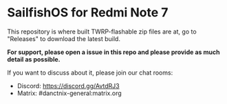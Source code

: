 # SailfishOS for Redmi Note 7

This repository is where built TWRP-flashable zip files are at, go to "Releases" to download the latest build.

**For support, please open a issue in this repo and please provide as much detail as possible.**

If you want to discuss about it, please join our chat rooms:

* Discord: https://discord.gg/AvtdRJ3
* Matrix: #danctnix-general:matrix.org
